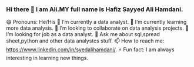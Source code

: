 ### Hi there 👋 I am Ali.MY full name is Hafiz Sayyed Ali Hamdani.

😄 Pronouns: He/His
🔭 I’m currently a data analyst.
🌱 I’m currently learning more data analysis.
👯 I’m looking to collaborate on data analysis projects.
🤔 I’m looking for job as a data analyst.
💬 Ask me about sql,spread sheet,python and other data analystcs stuff.
📫 How to reach me: https://www.linkedin.com/in/syedalihamdani/.
⚡ Fun fact: I am always interesting in learning new things.
